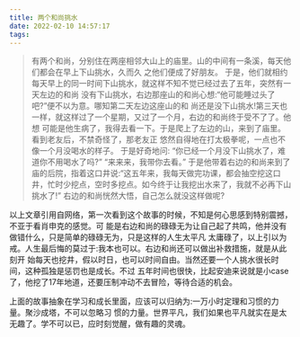 ```yaml
---
title: 两个和尚挑水
date: 2022-02-10 14:57:17
tags:
---
```


>有两个和尚，分别住在两座相邻大山上的庙里。山的中间有一条溪，每天他们都会在早上下山挑水，久而久 之他们便成了好朋友。
>于是，他们就相约每天早上的同一时间下山挑水，就这样不知不觉已经过去了五年，突然有一天左边的和尚 没有下山挑水，右边那座山的和尚心想:“他可能睡过头了吧?”便不以为意。哪知第二天左边这座山的和 尚还是没下山挑水!第三天也一样，就这样过了一个星期，又过了一个月，右边的和尚终于受不了了。他想 可能是他生病了，我得去看一下。于是爬上了左边的山，来到了庙里。看到老友后，不禁奇怪了，那老友正 悠然自得地在打太极拳呢，一点也不像一个月没喝水的样子。
>于是好奇地问:
>“你已经一个月没下山挑水了，难道你不用喝水了吗?”
>“来来来，我带你去看。”
>于是他带着右边的和尚来到了庙的后院，指着这口井说:“这五年来，我每天做完功课，都会抽空挖这口 井，忙时少挖点，空时多挖点。如今终于让我挖出水来了，我就不必再下山挑水了!”
>右边的和尚恍然大悟，自己怎么就没这样做呢?

以上文章引用自网络，第一次看到这个故事的时候，不知是何心思感到特别震撼，不亚于看肖申克的感觉。可 能是右边和尚的碌碌无为让自己起了共鸣，他并没有做错什么，只是简单的碌碌无为，只是这样的人生太平凡 太庸碌了，以上引以为戒。人生最后悔的莫过于:我本也可以。右边和尚还可以做出补救措施，就是从此刻开 始每天也挖井，假以时日，也可以时间自由。当然还要一个人挑水很长时间，这种孤独是惩罚也是成长。不过 五年时间也很快，比起安迪来说就是小case了，他挖了17年地道，还要压制冲动不去冒险，等待合适的机会。

上面的故事抽象在学习和成长里面，应该可以归纳为:一万小时定理和习惯的力量。聚沙成塔，不可以忽略习
惯的力量。世界平凡，我们如果也平凡就实在是太无趣了。学不可以已，应时刻觉醒，做有趣的灵魂。
